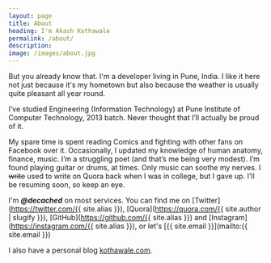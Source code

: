 ```yaml
---
layout: page 
title: About
heading: I'm Akash Kothawale
permalink: /about/
description:
image: /images/about.jpg
---
```


But you already know that. I'm a developer living in Pune, India. I like it here
not just because it's my hometown but also because the weather is usually quite
pleasant all year round.

I’ve studied Engineering (Information Technology) at Pune Institute of Computer
Technology, 2013 batch. Never thought that I’ll actually be proud of it. 

My spare time is spent reading Comics and fighting with other fans on Facebook
over it. Occasionally, I updated my knowledge of human anatomy, finance, music.
I’m a struggling poet (and that’s me being very modest). I’m found playing
guitar or drums, at times. Only music can soothe my nerves. I <s>write</s> used
to write on Quora back when I was in college, but I gave up. I'll be resuming
soon, so keep an eye.

I'm ***@decached*** on most services. You can find me on [Twitter](https://twitter.com/{{ site.alias }}), [Quora](https://quora.com/{{ site.author | slugify }}), [GitHub](https://github.com/{{ site.alias }}) and [Instagram](https://instagram.com/{{ site.alias }}), or let's [{{ site.email }}](mailto:{{ site.email }})

I also have a personal blog [kothawale.com](https://kothawale.com).
